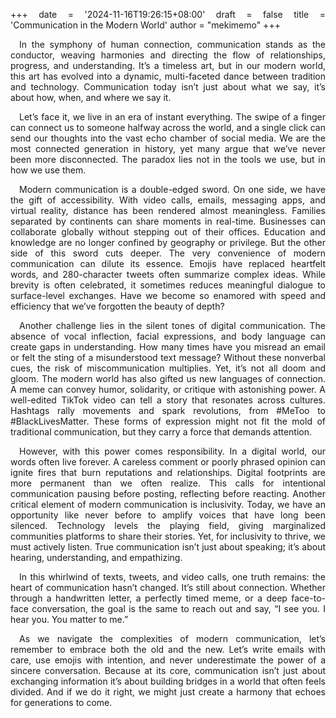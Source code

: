 +++
date = '2024-11-16T19:26:15+08:00'
draft = false
title = 'Communication in the Modern World'
author = "mekimemo"
+++

<style>body{text-align: justify}</style>

&emsp;In the symphony of human connection, communication stands as the conductor, weaving harmonies and directing the flow of relationships, progress, and understanding. It’s a timeless art, but in our modern world, this art has evolved into a dynamic, multi-faceted dance between tradition and technology. Communication today isn’t just about what we say, it’s about how, when, and where we say it.

&emsp;Let’s face it, we live in an era of instant everything. The swipe of a finger can connect us to someone halfway across the world, and a single click can send our thoughts into the vast echo chamber of social media. We are the most connected generation in history, yet many argue that we’ve never been more disconnected. The paradox lies not in the tools we use, but in how we use them.  

&emsp;Modern communication is a double-edged sword. On one side, we have the gift of accessibility. With video calls, emails, messaging apps, and virtual reality, distance has been rendered almost meaningless. Families separated by continents can share moments in real-time. Businesses can collaborate globally without stepping out of their offices. Education and knowledge are no longer confined by geography or privilege. But the other side of this sword cuts deeper. The very convenience of modern communication can dilute its essence. Emojis have replaced heartfelt words, and 280-character tweets often summarize complex ideas. While brevity is often celebrated, it sometimes reduces meaningful dialogue to surface-level exchanges. Have we become so enamored with speed and efficiency that we’ve forgotten the beauty of depth?  

&emsp;Another challenge lies in the silent tones of digital communication. The absence of vocal inflection, facial expressions, and body language can create gaps in understanding. How many times have you misread an email or felt the sting of a misunderstood text message? Without these nonverbal cues, the risk of miscommunication multiplies. Yet, it’s not all doom and gloom. The modern world has also gifted us new languages of connection. A meme can convey humor, solidarity, or critique with astonishing power. A well-edited TikTok video can tell a story that resonates across cultures. Hashtags rally movements and spark revolutions, from #MeToo to #BlackLivesMatter. These forms of expression might not fit the mold of traditional communication, but they carry a force that demands attention. 

&emsp;However, with this power comes responsibility. In a digital world, our words often live forever. A careless comment or poorly phrased opinion can ignite fires that burn reputations and relationships. Digital footprints are more permanent than we often realize. This calls for intentional communication pausing before posting, reflecting before reacting. Another critical element of modern communication is inclusivity. Today, we have an opportunity like never before to amplify voices that have long been silenced. Technology levels the playing field, giving marginalized communities platforms to share their stories. Yet, for inclusivity to thrive, we must actively listen. True communication isn’t just about speaking; it’s about hearing, understanding, and empathizing.  

&emsp;In this whirlwind of texts, tweets, and video calls, one truth remains: the heart of communication hasn’t changed. It’s still about connection. Whether through a handwritten letter, a perfectly timed meme, or a deep face-to-face conversation, the goal is the same to reach out and say, “I see you. I hear you. You matter to me.”  

&emsp;As we navigate the complexities of modern communication, let’s remember to embrace both the old and the new. Let’s write emails with care, use emojis with intention, and never underestimate the power of a sincere conversation. Because at its core, communication isn’t just about exchanging information it’s about building bridges in a world that often feels divided. And if we do it right, we might just create a harmony that echoes for generations to come.


